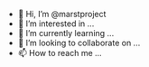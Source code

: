 - 👋 Hi, I’m @marstproject
- 👀 I’m interested in ...
- 🌱 I’m currently learning ...
- 💞️ I’m looking to collaborate on ...
- 📫 How to reach me ...

<!---
marstproject/marstproject is a ✨ special ✨ repository because its `README.md` (this file) appears on your GitHub profile.
You can click the Preview link to take a look at your changes.
--->
